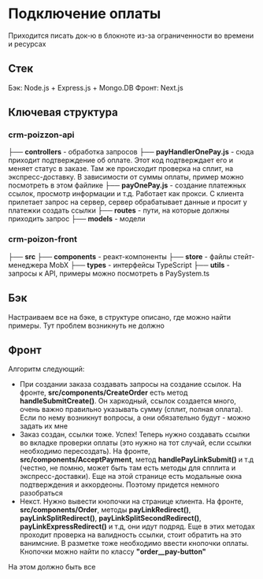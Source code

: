 # Подключение оплаты 
Приходится писать док-ю в блокноте из-за ограниченности во времени и ресурсах 
## Стек
Бэк: Node.js + Express.js + Mongo.DB
Фронт: Next.js 
## Ключевая структура
### crm-poizzon-api
├── __controllers__ - обработка запросов
  ├── __payHandlerOnePay.js__ - сюда приходит подтверждение об оплате. Этот код подтверждает его и меняет статус в заказе. Там же происходит проверка на сплит, на экспресс-доставку. В зависимости от суммы оплаты, пример можно посмотреть в этом файлике
  ├── __payOnePay.js__ - создание платежных ссылок, просмотр информации и т.д. Работает как прокси. С клиента прилетает запрос на сервер, сервер обрабатывает данные и просит у платежки создать ссылки
├── __routes__ - пути, на которые должны приходить запрос 
├── __models__ - модели 
### crm-poizon-front
├── __src__
  ├── __components__ - реакт-компоненты
  ├── __store__ - файлы стейт-менеджера MobX
  ├── __types__ - интерфейсы TypeScript
  ├── __utils__ - запросы к API, примеры можно посмотреть в PaySystem.ts 
## Бэк
Настраиваем все на бэке, в структуре описано, где можно найти примеры. Тут проблем возникнуть не должно 
## Фронт
Алгоритм следующий: 
- При создании заказа создавать запросы на создание ссылок. На фронте, __src/components/CreateOrder__ есть метод __handleSubmitCreate()__. Он харкодный, ссылок создается много, очень важно правильно указывать сумму (сплит, полная оплата). Если по нему возникнут вопросы, а они обязательно будут - можно задать их мне 
- Заказ создан, ссылки тоже. Успех! Теперь нужно создавать ссылки во вкладке проверки оплаты (это нужно на тот случай, если ссылки необходимо пересоздать). На фронте, __src/components/AcceptPayment__, метод __handlePayLinkSubmit()__ и т.д (честно, не помню, может быть там есть методы для спплита и экспресс-доставки). Еще на этой странице есть модальные окна подтверждения и аккордеоны. Поэтому придется немного разобраться
- Некст. Нужно вывести кнопочки на странице клиента. На фронте, __src/components/Order__, методы __payLinkRedirect()__, __payLinkSplitRedirect()__, __payLinkSplitSecondRedirect()__, __payLinkExpressRedirect()__ и т.д, они идут подряд. Еще в этих методах проходит проверка на валидность ссылки, стоит обратить на это ванимсние. В разметке тоже необходимо ввести кнопочки оплаты. Кнопочки можно найти по классу __"order__pay-button"__
 
На этом должно быть все
